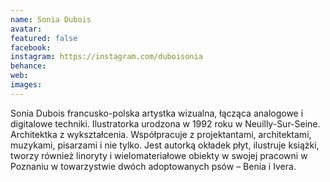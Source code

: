 ```yaml
---
name: Sonia Dubois
avatar: 
featured: false
facebook: 
instagram: https://instagram.com/duboisonia
behance: 
web:
images:
---
```

Sonia Dubois francusko-polska artystka wizualna, łącząca analogowe i digitalowe techniki. Ilustratorka urodzona w 1992 roku w Neuilly-Sur-Seine. Architektka z wykształcenia. Współpracuje z projektantami, architektami, muzykami, pisarzami i nie tylko. Jest autorką okładek płyt, ilustruje książki, tworzy również linoryty i wielomateriałowe obiekty w swojej pracowni w Poznaniu w towarzystwie dwóch adoptowanych psów – Benia i Ivera.
